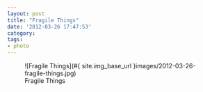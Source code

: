 ```yaml
---
layout: post
title: "Fragile Things"
date: '2012-03-26 17:47:53'
category: 
tags:
- photo
---
```


<figure>
  ![Fragile Things](#{ site.img_base_url }images/2012-03-26-fragile-things.jpg)
  <figcaption>Fragile Things</figcaption>
</figure>
